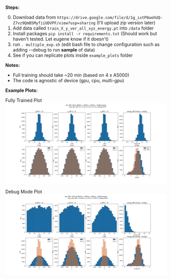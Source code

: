 **Steps:**

0. Download data from `https://drive.google.com/file/d/1g_ixtP0aehUQ-Z7vz9QmB5MyfiiUDVPF/view?usp=sharing` (I'll upload zip version later)
1. Add data called `train_X_y_ver_all_xyz_energy.pt` into `/data` folder
2. Install packages `pip install -r requirements.txt` (Should work but haven't tested. Let eugene know if it doesn't)
3. run `. multiple_exp.sh` (edit bash file to change configuration such as adding --debug to run **sample** of data)
4. See if you can replicate plots inside `example_plots` folder

**Notes:**
- Full training should take ~20 min (based on 4 x A5000)
- The code is agnostic of device (gpu, cpu, multi-gpu)

**Example Plots:**

Fully Trained Plot
![Example Image](example_plots/pointNET_hist.png)

Debug Mode Plot
![Example Image](example_plots/debug_pointNET_hist.png)
